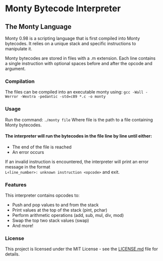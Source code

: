 # Monty Bytecode Interpreter

## The Monty Language

Monty 0.98 is a scripting language that is first compiled into Monty bytecodes. It relies on a unique stack and specific instructions to manipulate it.

Monty bytecodes are stored in files with a .m extension. Each line contains a single instruction with optional spaces before and after the opcode and argument.

### Compilation

The files can be compiled into an executable monty using:
`gcc -Wall -Werror -Wextra -pedantic -std=c89 *.c -o monty`

### Usage

Run the command:
`./monty file`
Where file is the path to a file containing Monty bytecodes.

#### The interpreter will run the bytecodes in the file line by line until either:

- The end of the file is reached
- An error occurs

If an invalid instruction is encountered, the interpreter will print an error message in the format<br>
`L<line_number>: unknown instruction <opcode>` and exit.

### Features

This interpreter contains opcodes to:

- Push and pop values to and from the stack
- Print values at the top of the stack (pint, pchar)
- Perform arithmetic operations (add, sub, mul, div, mod)
- Swap the top two stack values (swap)
- And more!

### License

This project is licensed under the MIT License - see the [LICENSE.md](LICENSE.md) file for details.
